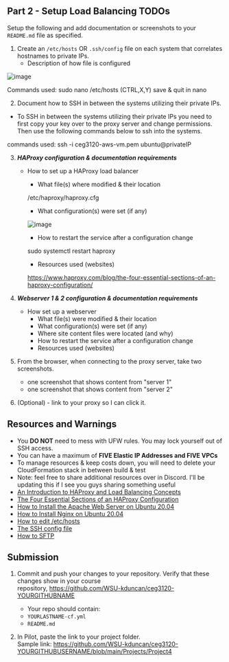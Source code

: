 
## Part 2 - Setup Load Balancing TODOs

Setup the following and add documentation or screenshots to your `README.md` file as specified.

1. Create an `/etc/hosts` OR `.ssh/config` file on each system that correlates hostnames to private IPs.
   - Description of how file is configured
   
![image](https://user-images.githubusercontent.com/77417309/158945321-4fdd60fd-6f3f-4dc3-a6c6-4796d67fb8bf.png)
  
Commands used: sudo nano /etc/hosts 
(CTRL,X,Y) save & quit in nano 

2. Document how to SSH in between the systems utilizing their private IPs.
- To SSH in between the systems utilizing their private IPs you need to first copy your key over to the proxy server and change permissions. Then use the following commands below to ssh into the systems. 

commands used: ssh -i ceg3120-aws-vm.pem ubuntu@privateIP 


3. **_HAProxy configuration & documentation requirements_**
   - How to set up a HAProxy load balancer
     - What file(s) where modified & their location  
      
      /etc/haproxy/haproxy.cfg

     - What configuration(s) were set (if any)
     
     ![image](https://user-images.githubusercontent.com/77417309/159046435-fb068062-da05-4ee1-8f17-be6366df3a73.png)

     - How to restart the service after a configuration change
     
      sudo systemctl restart haproxy
     
     - Resources used (websites)
     
      https://www.haproxy.com/blog/the-four-essential-sections-of-an-haproxy-configuration/
         
4. **_Webserver 1 & 2 configuration & documentation requirements_**
   - How set up a webserver
     - What file(s) were modified & their location
     - What configuration(s) were set (if any)
     - Where site content files were located (and why)
     - How to restart the service after a configuration change
     - Resources used (websites)
5. From the browser, when connecting to the proxy server, take two screenshots.
   - one screenshot that shows content from "server 1"
   - one screenshot that shows content from "server 2"
6. (Optional) - link to your proxy so I can click it.

## Resources and Warnings

- You **DO NOT** need to mess with UFW rules. You may lock yourself out of SSH access.
- You can have a maximum of **FIVE Elastic IP Addresses and FIVE VPCs**
- To manage resources & keep costs down, you will need to delete your CloudFormation stack in between build & test
- Note: feel free to share additional resources over in Discord. I'll be updating this if I see you guys sharing something useful
- [An Introduction to HAProxy and Load Balancing Concepts](https://www.digitalocean.com/community/tutorials/an-introduction-to-haproxy-and-load-balancing-concepts)
- [The Four Essential Sections of an HAProxy Configuration](https://www.haproxy.com/blog/the-four-essential-sections-of-an-haproxy-configuration/)
- [How to Install the Apache Web Server on Ubuntu 20.04](https://www.digitalocean.com/community/tutorials/how-to-install-the-apache-web-server-on-ubuntu-20-04)
- [How to Install Nginx on Ubuntu 20.04](https://www.digitalocean.com/community/tutorials/how-to-install-nginx-on-ubuntu-20-04)
- [How to edit /etc/hosts](https://linuxize.com/post/how-to-edit-your-hosts-file/)
- [The SSH config file](https://linuxize.com/post/using-the-ssh-config-file/)
- [How to SFTP](https://www.digitalocean.com/community/tutorials/how-to-use-sftp-to-securely-transfer-files-with-a-remote-server)

## Submission

1. Commit and push your changes to your repository. Verify that these changes show in your course  
   repository, https://github.com/WSU-kduncan/ceg3120-YOURGITHUBNAME

   - Your repo should contain:
   - `YOURLASTNAME-cf.yml`
   - `README.md`

2. In Pilot, paste the link to your project folder.  
   Sample link: https://github.com/WSU-kduncan/ceg3120-YOURGITHUBUSERNAME/blob/main/Projects/Project4

